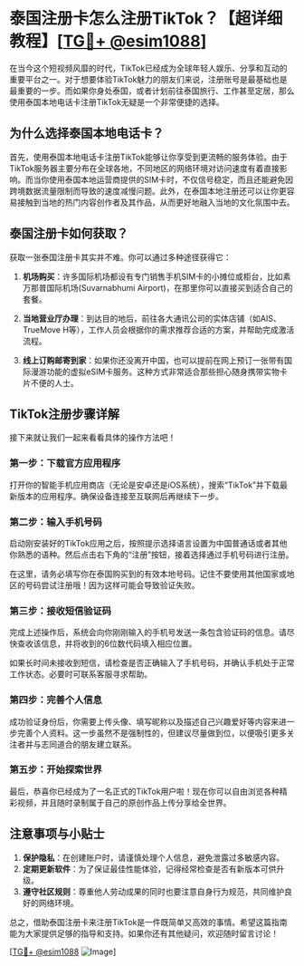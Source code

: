 # 泰国注册卡怎么注册TikTok？【超详细教程】[[TG💪+ @esim1088](https://t.me/s/esim1088)]

在当今这个短视频风靡的时代，TikTok已经成为全球年轻人娱乐、分享和互动的重要平台之一。对于想要体验TikTok魅力的朋友们来说，注册账号是最基础也是最重要的一步。而如果你身处泰国，或者计划前往泰国旅行、工作甚至定居，那么使用泰国本地电话卡注册TikTok无疑是一个非常便捷的选择。

## 为什么选择泰国本地电话卡？

首先，使用泰国本地电话卡注册TikTok能够让你享受到更流畅的服务体验。由于TikTok服务器主要分布在全球各地，不同地区的网络环境对访问速度有着直接影响。而当你使用泰国本地运营商提供的SIM卡时，不仅信号稳定，而且还能避免因跨境数据流量限制而导致的速度减慢问题。此外，在泰国本地注册还可以让你更容易接触到当地的热门内容创作者及其作品，从而更好地融入当地的文化氛围中去。

## 泰国注册卡如何获取？

获取一张泰国注册卡其实并不难。你可以通过多种途径获得它：

1. **机场购买**：许多国际机场都设有专门销售手机SIM卡的小摊位或柜台，比如素万那普国际机场(Suvarnabhumi Airport)，在那里你可以直接买到适合自己的套餐。
   
2. **当地营业厅办理**：到达目的地后，前往各大通讯公司的实体店铺（如AIS、TrueMove H等），工作人员会根据你的需求推荐合适的方案，并帮助完成激活流程。

3. **线上订购邮寄到家**：如果你还没离开中国，也可以提前在网上预订一张带有国际漫游功能的虚拟eSIM卡服务。这种方式非常适合那些担心随身携带实物卡片不便的人士。

## TikTok注册步骤详解

接下来就让我们一起来看看具体的操作方法吧！

### 第一步：下载官方应用程序
打开你的智能手机应用商店（无论是安卓还是iOS系统），搜索“TikTok”并下载最新版本的应用程序。确保设备连接至互联网后再继续下一步。

### 第二步：输入手机号码
启动刚安装好的TikTok应用之后，按照提示选择语言设置为中国普通话或者其他你熟悉的语种。然后点击右下角的“注册”按钮，接着选择通过手机号码进行注册。

在这里，请务必填写你在泰国购买到的有效本地号码。记住不要使用其他国家或地区的号码尝试注册哦！因为这样可能会导致验证失败。

### 第三步：接收短信验证码
完成上述操作后，系统会向你刚刚输入的手机号发送一条包含验证码的信息。请尽快查收该信息，并将收到的6位数代码填入相应位置。

如果长时间未接收到短信，请检查是否正确输入了手机号码，并确认手机处于正常工作状态。必要时可联系客服寻求帮助。

### 第四步：完善个人信息
成功验证身份后，你需要上传头像、填写昵称以及描述自己兴趣爱好等内容来进一步完善个人资料。这一步虽然不是强制性的，但建议尽量做到位，以便吸引更多关注者并与志同道合的朋友建立联系。

### 第五步：开始探索世界
最后，恭喜你已经成为了一名正式的TikTok用户啦！现在你可以自由浏览各种精彩视频，并且随时录制属于自己的原创作品上传分享给全世界。

## 注意事项与小贴士

1. **保护隐私**：在创建账户时，请谨慎处理个人信息，避免泄露过多敏感内容。
2. **定期更新软件**：为了保证最佳性能体验，记得经常检查是否有新版本可供升级。
3. **遵守社区规则**：尊重他人劳动成果的同时也要注意自身行为规范，共同维护良好的网络环境。

总之，借助泰国注册卡来注册TikTok是一件既简单又高效的事情。希望这篇指南能为大家提供足够的指导和支持。如果你还有其他疑问，欢迎随时留言讨论！

[[TG💪+ @esim1088](https://t.me/s/esim1088) ![Image](https://i.postimg.cc/4NQfJmqS/Snipaste-2025-05-13-00-14-12.png)]